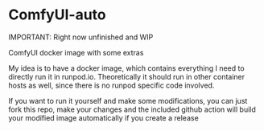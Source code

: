 # ComfyUI-auto
IMPORTANT: Right now unfinished and WIP

ComfyUI docker image with some extras

My idea is to have a docker image, which contains everything I need to directly run it in runpod.io.
Theoretically it should run in other container hosts as well, since there is no runpod specific code involved.

If you want to run it yourself and make some modifications, you can just fork this repo,
make your changes and the included github action will build your modified image automatically if you create a release
